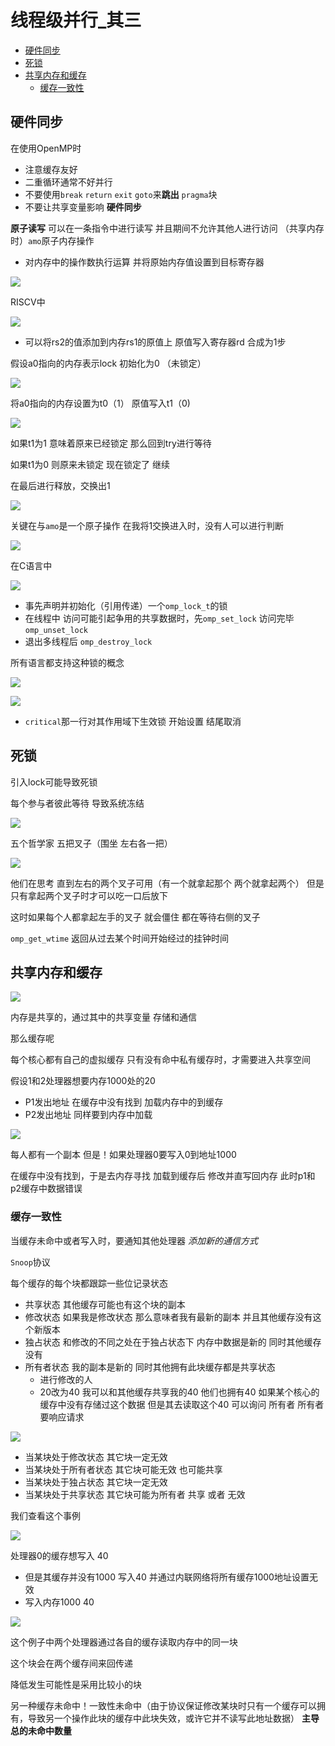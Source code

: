 # 线程级并行_其三
 
* [硬件同步](#硬件同步)
* [死锁](#死锁)
* [共享内存和缓存](#共享内存和缓存)
  * [缓存一致性](#缓存一致性)

## 硬件同步

在使用OpenMP时

* 注意缓存友好
* 二重循环通常不好并行
* 不要使用`break` `return` `exit` `goto`来**跳出** `pragma`块
* 不要让共享变量影响 **硬件同步**

**原子读写** 可以在一条指令中进行读写 并且期间不允许其他人进行访问 （共享内存时）`amo`原子内存操作

* 对内存中的操作数执行运算 并将原始内存值设置到目标寄存器

![](img/dc574cbf.png)

RISCV中

![](img/650f6e69.png)

* 可以将rs2的值添加到内存rs1的原值上 原值写入寄存器rd 合成为1步

假设a0指向的内存表示lock 初始化为0 （未锁定）

![](img/dfc8e387.png)

将a0指向的内存设置为t0（1） 原值写入t1（0)

![](img/06372467.png)

如果t1为1 意味着原来已经锁定 那么回到try进行等待

如果t1为0 则原来未锁定 现在锁定了 继续

在最后进行释放，交换出1

![](img/7be04c37.png)

关键在与`amo`是一个原子操作 在我将1交换进入时，没有人可以进行判断

![](img/fe04bdeb.png)

在C语言中 

![](img/87cec7bf.png)

* 事先声明并初始化（引用传递）一个`omp_lock_t`的锁
* 在线程中 访问可能引起争用的共享数据时，先`omp_set_lock` 访问完毕`omp_unset_lock`
* 退出多线程后 `omp_destroy_lock`

所有语言都支持这种锁的概念

![](img/c197a4f3.png)

![](img/114ccfb6.png)

* `critical`那一行对其作用域下生效锁 开始设置 结尾取消

## 死锁

引入lock可能导致死锁

每个参与者彼此等待 导致系统冻结

![](img/b334de30.png)

五个哲学家 五把叉子（围坐 左右各一把）

![](img/d8684f77.png)

他们在思考 直到左右的两个叉子可用（有一个就拿起那个 两个就拿起两个） 但是只有拿起两个叉子时才可以吃一口后放下

这时如果每个人都拿起左手的叉子 就会僵住 都在等待右侧的叉子

`omp_get_wtime` 返回从过去某个时间开始经过的挂钟时间 

## 共享内存和缓存

![](img/0759c63c.png)

内存是共享的，通过其中的共享变量 存储和通信

那么缓存呢

每个核心都有自己的虚拟缓存 只有没有命中私有缓存时，才需要进入共享空间

假设1和2处理器想要内存1000处的20

* P1发出地址 在缓存中没有找到 加载内存中的到缓存
* P2发出地址 同样要到内存中加载

![](img/b0fc4e4b.png)

每人都有一个副本 但是！如果处理器0要写入0到地址1000

在缓存中没有找到，于是去内存寻找 加载到缓存后 修改并直写回内存 此时p1和p2缓存中数据错误

### 缓存一致性

当缓存未命中或者写入时，要通知其他处理器 *添加新的通信方式*

`Snoop`协议  

每个缓存的每个块都跟踪一些位记录状态 

* 共享状态 其他缓存可能也有这个块的副本
* 修改状态 如果我是修改状态 那么意味者我有最新的副本 并且其他缓存没有这个新版本 
* 独占状态 和修改的不同之处在于独占状态下 内存中数据是新的 同时其他缓存没有
* 所有者状态 我的副本是新的 同时其他拥有此块缓存都是共享状态
  * 进行修改的人
  * 20改为40 我可以和其他缓存共享我的40 他们也拥有40 如果某个核心的缓存中没有存储过这个数据 但是其去读取这个40 可以询问 所有者 所有者要响应请求

![](img/6036af54.png)

* 当某块处于修改状态 其它块一定无效
* 当某块处于所有者状态 其它块可能无效 也可能共享
* 当某块处于独占状态 其它块一定无效
* 当某块处于共享状态 其它块可能为所有者 共享 或者 无效

我们查看这个事例

![](img/13abb7b8.png)

处理器0的缓存想写入 40 

* 但是其缓存并没有1000 写入40 并通过内联网络将所有缓存1000地址设置无效
* 写入内存1000 40

![](img/40845fe5.png)

这个例子中两个处理器通过各自的缓存读取内存中的同一块

这个块会在两个缓存间来回传递 

降低发生可能性是采用比较小的块

另一种缓存未命中！一致性未命中（由于协议保证修改某块时只有一个缓存可以拥有，导致另一个操作此块的缓存中此块失效，或许它并不读写此地址数据） **主导总的未命中数量**
